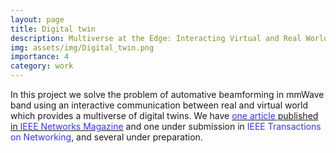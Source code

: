 ```yaml
---
layout: page
title: Digital twin
description: Multiverse at the Edge: Interacting Virtual and Real Worlds for Automative Wireless Beamforming
img: assets/img/Digital_twin.png
importance: 4
category: work
---
```


In this project we solve the problem of automative beamforming in mmWave band using an interactive communication between real and virtual world which provides a multiverse of digital twins. We have <a href="https://debashriroy.github.io/publications/"><font color="#3333FF">one article</font> published in <font color="#3333FF">IEEE Networks Magazine</font></a>  and one under submission in <font color="#3333FF">IEEE Transactions on Networking</font>, and several under preparation.
